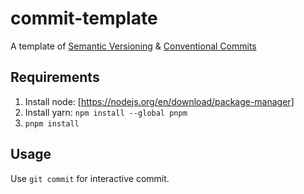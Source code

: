 # commit-template

A template of [Semantic Versioning](https://semver.org/) &amp; [Conventional Commits](https://www.conventionalcommits.org/en/v1.0.0/)

## Requirements

1. Install node: [https://nodejs.org/en/download/package-manager]
2. Install yarn: `npm install --global pnpm`
3. `pnpm install`

## Usage

Use `git commit` for interactive commit.
